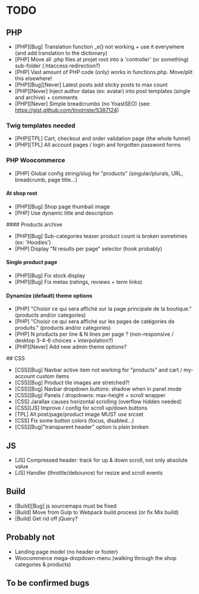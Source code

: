 # TODO

## PHP

* [PHP][Bug] Translation function _e() not working + use it everywhere (and add translation to the dictionary)
* [PHP] Move all .php files at projet root into a 'controller' (or something) sub-folder (.htaccess redirection?)
* [PHP] Vast amount of PHP code (only) works in functions.php. Move/plit this elsewhere!
* [PHP][Bug][Never] Latest posts add sticky posts to max count
* [PHP][Never] Inject author datas (ex: avatar) into post templates (single and archive) + comments
* [PHP][Never] Simple breadcrumbs (no YoastSEO) (see: https://gist.github.com/tinotriste/5387124)

### Twig templates needed

* [PHP][TPL] Cart, checkout and order validation page (the whole funnel)
* [PHP][TPL] All account pages / login and forgotten password forms

### PHP Woocommerce

* [PHP] Global config string/slug for "products" (singular/plurals, URL, breadcrumb, page title...)

#### At shop root

* [PHP][Bug] Shop page thumbail image
* [PHP] Use dynamic title and description

#### Products archive

* [PHP][Bug] Sub-categories teaser product count is broken sometimes (ex: 'Hoodies')
* [PHP] Display "N results per page" selector (hook probably)

#### Single product page

* [PHP][Bug] Fix stock display
* [PHP][Bug] Fix metas (ratings, reviews + term links)

#### Dynamize (default) theme options

* [PHP] "Choisir ce qui sera affiché sur la page principale de la boutique." (products and/or categories)
* [PHP] "Choisir ce qui sera affiché sur les pages de catégories de produits." (products and/or categories)
* [PHP] N products per line & N lines per page ? (non-responsive / desktop 3-4-6 choices + interpolation?)
* [PHP][Never] Add new admin theme options?

## CSS

* [CSS][Bug] Navbar active item not working for "products" and cart / my-account custom items
* [CSS][Bug] Product tile images are stretched?!
* [CSS][Bug] Navbar dropdown buttons: shadow when in panel mode
* [CSS][Bug] Panels / dropdowns: max-height + scroll wrapper
* [CSS] Jarallax causes horizontal scrolling (overflow hidden needed)
* [CSS][JS] Improve / config for scroll up/down buttons
* [TPL] All post/page/product image MUST use srcset
* [CSS] Fix some button colors (focus, disabled...)
* [CSS][Bug]"transparent header" option is plain broken

## JS

* [JS] Compressed header: track for up & down scroll, not only absolute value
* [JS] Handler (throttle/debounce) for resize and scroll events

## Build

* [Build][Bug] js sourcemaps must be fixed
* [Build] Move from Gulp to Webpack build process (or fix Mix build)
* [Build] Get rid off jQuery?

## Probably not

* Landing page model (no header or footer)
* Woocommerce mega-dropdown-menu (walking through the shop categories & products)


## To be confirmed bugs

